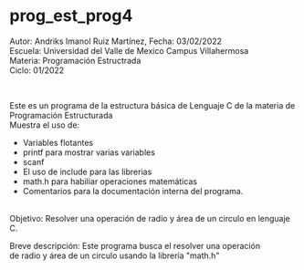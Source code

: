 # prog_est_prog4
<p>Autor: Andriks Imanol Ruiz Martínez, Fecha: 03/02/2022 <br>
Escuela: Universidad del Valle de Mexico Campus Villahermosa <br>
Materia: Programación Estructrada <br>
Ciclo: 01/2022</p>
<br>
<p>Este es un programa de la estructura básica de Lenguaje C de la materia de Programación Estructurada<br>
Muestra el uso de:
  <ul>
    <li>Variables flotantes</li>
    <li>printf para mostrar varias variables</li>
    <li>scanf</li>
    <li>El uso de include para las librerias</li>
    <li>math.h para habiliar operaciones matemáticas</li>
<li>Comentarios para la documentación interna del programa.</li>
    </ul>
    </p>
<br>
Objetivo: Resolver una operación de radio y área de un circulo en lenguaje C.
<br>
<p>Breve descripción:
Este programa busca el resolver una operación  <br>
de radio y área de un circulo usando la librería "math.h" <br>
</p>
